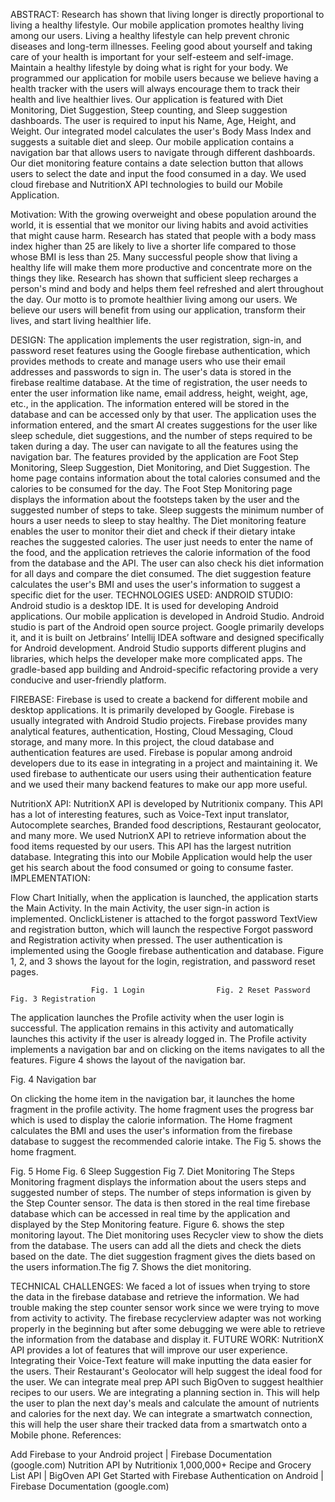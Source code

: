 ABSTRACT:
Research has shown that living longer is directly proportional to living a healthy lifestyle. Our mobile application promotes healthy living among our users. Living a healthy lifestyle can help prevent chronic diseases and long-term illnesses. Feeling good about yourself and taking care of your health is important for your self-esteem and self-image. Maintain a healthy lifestyle by doing what is right for your body. We programmed our application for mobile users because we believe having a health tracker with the users will always encourage them to track their health and live healthier lives. Our application is featured with Diet Monitoring, Diet Suggestion, Steep counting, and Sleep suggestion dashboards. The user is required to input his Name, Age, Height, and Weight. Our integrated model calculates the user's Body Mass Index and suggests a suitable diet and sleep. Our mobile application contains a navigation bar that allows users to navigate through different dashboards. Our diet monitoring feature contains a date selection button that allows users to select the date and input the food consumed in a day. We used cloud firebase and NutritionX API technologies to build our Mobile Application.

Motivation:
With the growing overweight and obese population around the world, it is essential that we monitor our living habits and avoid activities that might cause harm. Research has stated that people with a body mass index higher than 25 are likely to live a shorter life compared to those whose BMI is less than 25. Many successful people show that living a healthy life will make them more productive and concentrate more on the things they like. Research has shown that sufficient sleep recharges a person's mind and body and helps them feel refreshed and alert throughout the day. Our motto is to promote healthier living among our users. We believe our users will benefit from using our application, transform their lives, and start living healthier life.







DESIGN:
The application implements the user registration, sign-in, and password reset features using the Google firebase authentication, which provides methods to create and manage users who use their email addresses and passwords to sign in. The user's data is stored in the firebase realtime database. At the time of registration, the user needs to enter the user information like name, email address, height, weight, age, etc., in the application. The information entered will be stored in the database and can be accessed only by that user.  The application uses the information entered, and the smart AI creates suggestions for the user like sleep schedule, diet suggestions, and the number of steps required to be taken during a day. The user can navigate to all the features using the navigation bar. The features provided by the application are Foot Step Monitoring, Sleep Suggestion, Diet Monitoring, and Diet Suggestion. The home page contains information about the total calories consumed and the calories to be consumed for the day. The Foot Step Monitoring page displays the information about the footsteps taken by the user and the suggested number of steps to take. Sleep suggests the minimum number of hours a user needs to sleep to stay healthy.  The Diet monitoring feature enables the user to monitor their diet and check if their dietary intake reaches the suggested calories. The user just needs to enter the name of the food, and the application retrieves the calorie information of the food from the database and the API. The user can also check his diet information for all days and compare the diet consumed. The diet suggestion feature calculates the user's BMI and uses the user's information to suggest a specific diet for the user. 
TECHNOLOGIES USED:
ANDROID STUDIO: Android studio is a desktop IDE. It is used for developing Android applications. Our mobile application is developed in Android Studio. Android studio is part of the Android open source project. Google primarily develops it, and it is built on Jetbrains’ Intellij IDEA software and designed specifically for Android development. Android Studio supports different plugins and libraries, which helps the developer make more complicated apps. The gradle-based app building and Android-specific refactoring provide a very conducive and user-friendly platform.

FIREBASE:  Firebase is used to create a backend for different mobile and desktop applications. It is primarily developed by Google. Firebase is usually integrated with Android Studio projects. Firebase provides many analytical features, authentication, Hosting, Cloud Messaging, Cloud storage, and many more. In this project, the cloud database and authentication features are used.  Firebase is popular among android developers due to its ease in integrating in a project and maintaining it. We used firebase to authenticate our users using their authentication feature and we used their many backend features to make our app more useful.

NutritionX API: NutritionX API is developed by Nutritionix company. This API has a lot of interesting features, such as Voice-Text input translator, Autocomplete searches, Branded food descriptions, Restaurant geolocator, and many more. We used NutrionX API to retrieve information about the food items requested by our users. This API has the largest nutrition database. Integrating this into our Mobile Application would help the user get his search about the food consumed or going to consume faster.
IMPLEMENTATION:


Flow Chart
Initially, when the application is launched, the application starts the Main Activity. In the main Activity, the user sign-in action is implemented. OnclickListener is attached to the forgot password TextView and registration button, which will launch the respective Forgot password and Registration activity when pressed. The user authentication is implemented using the Google firebase authentication and database. Figure 1, 2, and 3 shows the layout for the login, registration, and password reset pages. 
                  
                      Fig. 1 Login                Fig. 2 Reset Password         Fig. 3 Registration
The application launches the Profile activity when the user login is successful. The application remains in this activity and automatically launches this activity if the user is already logged in. The Profile activity implements a navigation bar and on clicking on the items navigates to all the features. Figure 4 shows the layout of the navigation bar.

Fig. 4 Navigation bar

On clicking the home item in the navigation bar, it launches the home fragment in the profile activity.  The home fragment uses the progress bar which is used to display the calorie information. The Home fragment calculates the BMI and uses the user's information from the firebase database to suggest the recommended calorie intake. The Fig 5. shows the home fragment.
                        
Fig. 5 Home                       Fig. 6 Sleep Suggestion        Fig 7. Diet Monitoring
 The  Steps Monitoring fragment displays the information about the users steps and suggested number of steps. The number of steps information is given by the Step Counter sensor. The data is then stored in the real time firebase database which can be accessed in real time by the application and displayed by the Step Monitoring feature. Figure 6. shows the step monitoring layout.  The Diet monitoring uses Recycler view to show the diets from the database. The users can add all the diets and check the diets based on the date. The diet suggestion fragment gives the diets based on the users information.The fig 7. Shows the diet monitoring.

TECHNICAL CHALLENGES:
We faced a lot of issues when trying to store the data in the firebase database and retrieve the information. 
We had trouble making the step counter sensor work since we were trying to move from activity to activity.
The firebase recyclerview adapter was not working properly in the beginning but after some debugging we were able to retrieve the information from the database and display it.
FUTURE WORK:
NutritionX API provides a lot of features that will improve our user experience. Integrating their Voice-Text feature will make inputting the data easier for the users. Their Restaurant's Geolocator will help suggest the ideal food for the user.
We can integrate meal prep API such BigOven to suggest healthier recipes to our users.
We are integrating a  planning section in. This will help the user to plan the next day's meals and calculate the amount of nutrients and calories for the next day.
We can integrate a smartwatch connection, this will help the user share their tracked data from a smartwatch onto a Mobile phone.
References:

Add Firebase to your Android project  |  Firebase Documentation (google.com)
Nutrition API by Nutritionix
1,000,000+ Recipe and Grocery List API | BigOven API
Get Started with Firebase Authentication on Android  |  Firebase Documentation (google.com)





